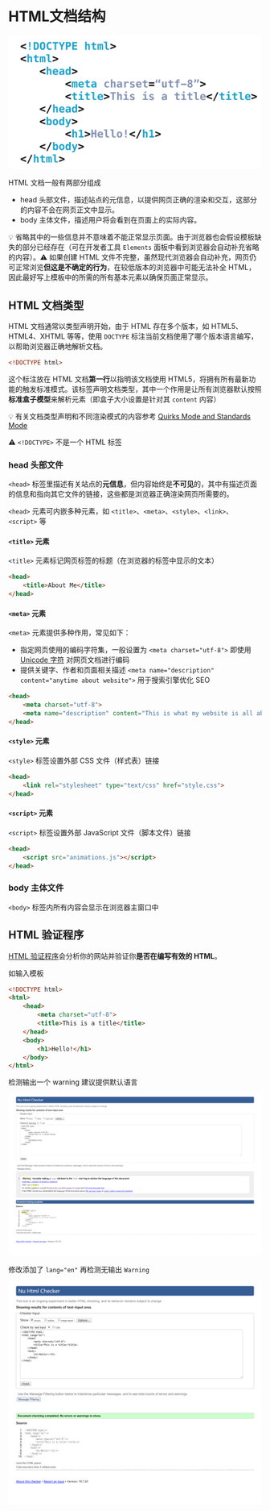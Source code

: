 # HTML文档结构
![HTML 常用模板](_v_images/20200318235812221_21860.png)

HTML 文档一般有两部分组成

*  head 头部文件，描述站点的元信息，以提供网页正确的渲染和交互，这部分的内容不会在网页正文中显示。
* body 主体文件，描述用户将会看到在页面上的实际内容。

:bulb: 省略其中的一些信息并不意味着不能正常显示页面。由于浏览器也会假设模板缺失的部分已经存在（可在开发者工具 `Elements` 面板中看到浏览器会自动补充省略的内容）。:warning: 如果创建 HTML 文件不完整，虽然现代浏览器会自动补充，网页仍可正常浏览**但这是不确定的行为**，在较低版本的浏览器中可能无法补全 HTML，因此最好写上模板中的所需的所有基本元素以确保页面正常显示。

## HTML 文档类型
HTML 文档通常以类型声明开始，由于 HTML 存在多个版本，如 HTML5、HTML4、XHTML 等等，使用 `DOCTYPE` 标注当前文档使用了哪个版本语言编写，以帮助浏览器正确地解析文档。

```html
<!DOCTYPE html>
```

这个标注放在 HTML 文档**第一行**以指明该文档使用 HTML5，将拥有所有最新功能的触发标准模式。该标签声明文档类型，其中一个作用是让所有浏览器默认按照**标准盒子模型**来解析元素（即盒子大小设置是针对其 `content` 内容）

:bulb: 有关文档类型声明和不同渲染模式的内容参考 [Quirks Mode and Standards Mode](https://developer.mozilla.org/en-US/docs/Web/HTML/Quirks_Mode_and_Standards_Mode)

:warning: `<!DOCTYPE>` 不是一个 HTML 标签

### head 头部文件
`<head>` 标签里描述有关站点的**元信息**，但内容始终是**不可见**的，其中有描述页面的信息和指向其它文件的链接，这些都是浏览器正确渲染网页所需要的。

 `<head>` 元素可内嵌多种元素，如 `<title>`、`<meta>`、`<style>`、`<link>`、`<script>` 等

#### `<title>` 元素
`<title>` 元素标记网页标签的标题（在浏览器的标签中显示的文本）

```html
<head>
    <title>About Me</title>
</head>
```

#### `<meta>` 元素
`<meta>` 元素提供多种作用，常见如下：

* 指定网页使用的编码字符集，一般设置为 `<meta charset="utf-8">` 即使用 [Unicode 字符](https://unicode-table.com/cn/) 对网页文档进行编码
* 提供关键字、作者和页面相关描述 `<meta name="description" content="anytime about website">` 用于搜索引擎优化 SEO

```html
<head>
    <meta charset="utf-8">
    <meta name="description" content="This is what my website is all about!">
</head>
```

#### `<style>` 元素
`<style>` 标签设置外部 CSS 文件（样式表）链接

```html
<head>
    <link rel="stylesheet" type="text/css" href="style.css">
</head>
```

#### `<script>` 元素

`<script>` 标签设置外部 JavaScript 文件（脚本文件）链接

```html
<head>
    <script src="animations.js"></script>
</head>
```



### body 主体文件
`<body>` 标签内所有内容会显示在浏览器主窗口中

## HTML 验证程序
[HTML 验证程序](https://validator.w3.org/)会分析你的网站并验证你**是否在编写有效的 HTML**。

如输入模板
```html
<!DOCTYPE html>
<html>
    <head>
        <meta charset="utf-8">
        <title>This is a title</title>
    </head>
    <body>
        <h1>Hello!</h1>
    </body>
</html>
```
检测输出一个 warning 建议提供默认语言

![HTML 验证程序](_v_images/20200323134313678_20028.png)

修改添加了 `lang="en"` 再检测无输出 `Warning`

![HTML 验证程序修改](_v_images/20200323134351194_7098.png)